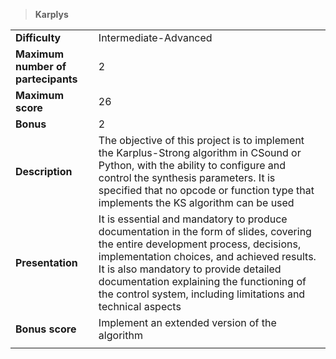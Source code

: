 > **Karplys**  

|||
| :--------- | :--------- |
| **Difficulty** | Intermediate-Advanced |
| **Maximum number of partecipants**| 2 |
| **Maximum score**| 26 |
| **Bonus** | 2 |
| **Description** | The objective of this project is to implement the Karplus-Strong algorithm in CSound or Python, with the ability to configure and control the synthesis parameters. It is specified that no opcode or function type that implements the KS algorithm can be used |
| **Presentation** | It is essential and mandatory to produce documentation in the form of slides, covering the entire development process, decisions, implementation choices, and achieved results. It is also mandatory to provide detailed documentation explaining the functioning of the control system, including limitations and technical aspects |
| **Bonus score** | Implement an extended version of the algorithm |
|||

